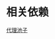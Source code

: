 # 相关依赖
[代理池子](https://gitcode.net/mirrors/Python3WebSpider/ProxyPool?utm_source=csdn_github_accelerator)
